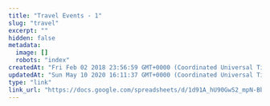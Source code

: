 ```yaml
---
title: "Travel Events - 1"
slug: "travel"
excerpt: ""
hidden: false
metadata: 
  image: []
  robots: "index"
createdAt: "Fri Feb 02 2018 23:56:59 GMT+0000 (Coordinated Universal Time)"
updatedAt: "Sun May 10 2020 16:11:37 GMT+0000 (Coordinated Universal Time)"
type: "link"
link_url: "https://docs.google.com/spreadsheets/d/1d91A_hU90GwS2_mpN-BbmrMOLNszVdizNA3iaN7_UcE/pubhtml?gid=1737011753&single=true"
---
```

